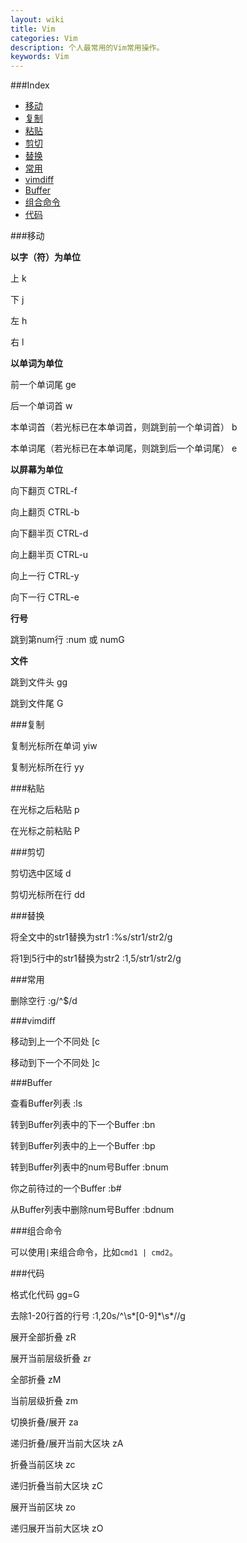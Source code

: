 ```yaml
---
layout: wiki
title: Vim
categories: Vim
description: 个人最常用的Vim常用操作。
keywords: Vim
---
```


###Index

* [移动](#移动)
* [复制](#复制)
* [粘贴](#粘贴)
* [剪切](#剪切)
* [替换](#替换)
* [常用](#常用)
* [vimdiff](#vimdiff)
* [Buffer](#buffer)
* [组合命令](#组合命令)
* [代码](#代码)

###移动

**以字（符）为单位**

上 k

下 j

左 h

右 l

**以单词为单位**

前一个单词尾 ge

后一个单词首 w

本单词首（若光标已在本单词首，则跳到前一个单词首） b

本单词尾（若光标已在本单词尾，则跳到后一个单词尾） e

**以屏幕为单位**

向下翻页 CTRL-f

向上翻页 CTRL-b

向下翻半页 CTRL-d

向上翻半页 CTRL-u

向上一行 CTRL-y

向下一行 CTRL-e

**行号**

跳到第num行 :num 或 numG

**文件**

跳到文件头 gg

跳到文件尾 G

###复制

复制光标所在单词 yiw

复制光标所在行 yy

###粘贴

在光标之后粘贴 p

在光标之前粘贴 P

###剪切

剪切选中区域 d

剪切光标所在行 dd

###替换

将全文中的str1替换为str1 :%s/str1/str2/g

将1到5行中的str1替换为str2 :1,5/str1/str2/g

###常用

删除空行 :g/^$/d

###vimdiff

移动到上一个不同处 [c

移动到下一个不同处 ]c

###Buffer

查看Buffer列表 :ls

转到Buffer列表中的下一个Buffer :bn

转到Buffer列表中的上一个Buffer :bp

转到Buffer列表中的num号Buffer :bnum

你之前待过的一个Buffer :b#

从Buffer列表中删除num号Buffer :bdnum

###组合命令

可以使用`|`来组合命令，比如`cmd1 | cmd2`。

###代码

格式化代码 gg=G

去除1-20行首的行号 :1,20s/^\\s\*[0-9]\*\\s\*//g

展开全部折叠 zR

展开当前层级折叠 zr

全部折叠 zM

当前层级折叠 zm

切换折叠/展开 za

递归折叠/展开当前大区块 zA

折叠当前区块 zc

递归折叠当前大区块 zC

展开当前区块 zo

递归展开当前大区块 zO
